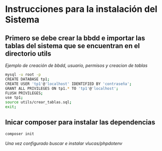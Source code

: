 # Instrucciones para la instalación del Sistema

## Primero se debe crear la bbdd e importar las tablas del sistema que se encuentran en el directorio utils

*Ejemplo de creación de bbdd, usuario, permisos y creacion de tablas*

```bash
mysql -u root -p
CREATE DATABASE tp1;
CREATE USER 'tp1'@'localhost' IDENTIFIED BY 'contraseña';
GRANT ALL PRIVILEGES ON tp1.* TO 'tp1'@'localhost';
FLUSH PRIVILEGES;
use tp1;
source utils/crear_tablas.sql;
exit;
``` 

## Inicar composer para instalar las dependencias

```bash
composer init 
```
*Una vez configurado buscar e instalar vlucas/phpdotenv*





